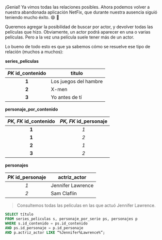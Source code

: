 ¡Genial! Ya vimos todas las relaciones posibles. Ahora podemos volver a nuestra abandonada aplicación NetFix, que durante nuestra ausencia siguió teniendo mucho éxito. :smile: :tada:

Queremos agregar la posibilidad de buscar por actor, y devolver todas las películas que hizo. Obviamente, un actor podrá aparecer en una o varias películas. Pero a la vez una película suele tener más de un actor. 

Lo bueno de todo esto es que ya sabemos cómo se resuelve ese tipo de relación (muchos a muchos):


**series_peliculas**

|_PK_  **id_contenido**|titulo|
|:---:|---|
|**1**|Los juegos del hambre|
|**2**|X-men|
|**3**|Yo antes de tí|

**personaje_por_contenido**

|_PK, FK_ **id_contenido**|_PK, FK_ **id_personaje**|
|:---:|:---:|
|**1**|_1_|
|**1**|_2_|
|**2**|_1_|
|**3**|_2_|

**personajes**

|_PK_  **id_personaje**|actriz_actor|
|:---:|---|
|_1_|Jennifer Lawrence|
|_2_|Sam Claflin|

> Consultemos todas las películas en las que actuó Jennifer Lawrence.

``` sql
SELECT título 
FROM series_peliculas s, personaje_por_serie ps, personajes p
WHERE s.id_contenido = ps.id_contenido 
AND ps.id_personaje = p.id_personaje 
AND p.actriz_actor LIKE “%Jennifer%Lawrence%”;
```


